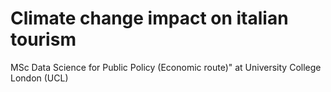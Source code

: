 # Climate change impact on italian tourism

MSc Data Science for Public Policy (Economic route)" at University College London (UCL)

